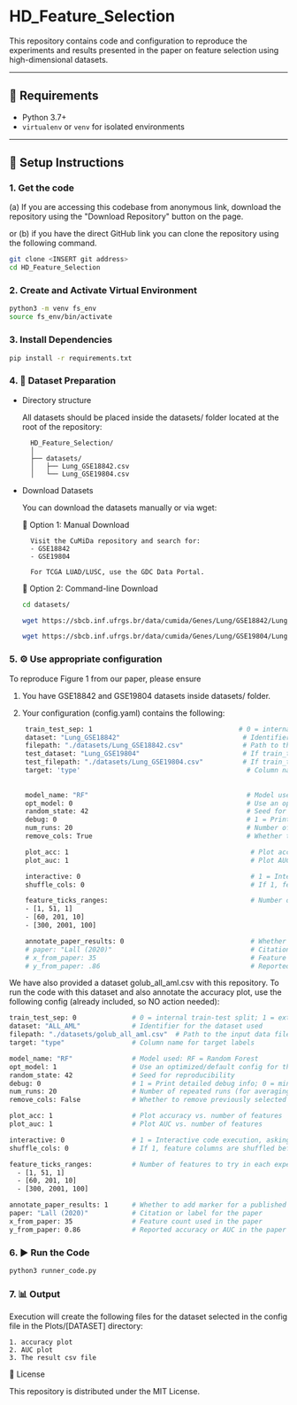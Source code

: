 # HD_Feature_Selection

This repository contains code and configuration to reproduce the experiments and results presented in the paper on feature selection using high-dimensional datasets.

---

## 🧰 Requirements

- Python 3.7+
- `virtualenv` or `venv` for isolated environments

---

## 🔧 Setup Instructions

### 1. Get the code

(a) If you are accessing this codebase from anonymous link, download the repository using the "Download Repository" button on the page. 

or (b) if you have the direct GitHub link you can clone the repository using the following command.

```bash
git clone <INSERT git address>
cd HD_Feature_Selection
```

### 2. Create and Activate Virtual Environment

```bash
python3 -m venv fs_env
source fs_env/bin/activate
```
### 3. Install Dependencies
```bash
pip install -r requirements.txt
```

### 4. 📂 Dataset Preparation

* Directory structure

    All datasets should be placed inside the datasets/ folder located at the root of the repository:

        HD_Feature_Selection/
        │
        ├── datasets/
        │   ├── Lung_GSE18842.csv
        │   └── Lung_GSE19804.csv

* Download Datasets

    You can download the datasets manually or via wget:

    🔹 Option 1: Manual Download

        Visit the CuMiDa repository and search for:
        - GSE18842
        - GSE19804

        For TCGA LUAD/LUSC, use the GDC Data Portal. 

    🔹 Option 2: Command-line Download

    ```bash
    cd datasets/

    wget https://sbcb.inf.ufrgs.br/data/cumida/Genes/Lung/GSE18842/Lung_GSE18842.csv

    wget https://sbcb.inf.ufrgs.br/data/cumida/Genes/Lung/GSE19804/Lung_GSE19804.csv
    ```

### 5. ⚙️ Use appropriate configuration

To reproduce Figure 1 from our paper, please ensure 

1. You have GSE18842 and GSE19804 datasets inside datasets/ folder.

2. Your configuration (config.yaml) contains the following:

```bash
    train_test_sep: 1                                     # 0 = internal train-test split; 1 = external test set
    dataset: "Lung_GSE18842"                               # Identifier for the dataset used      
    filepath: "./datasets/Lung_GSE18842.csv"               # Path to the input data file   
    test_dataset: "Lung_GSE19804"                          # If train_test_sep is 1, then provide identifier for the test dataset
    test_filepath: "./datasets/Lung_GSE19804.csv"          # If train_test_sep is 1, then provide path to the test data file   
    target: 'type'                                          # Column name for target labels
    
    
    model_name: "RF"                                        # Model used: RF = Random Forest
    opt_model: 0                                            # Use an optimized (1) /default (0) config for the model
    random_state: 42                                        # Seed for reproducibility
    debug: 0                                                # 1 = Print detailed debug info; 0 = minimal output
    num_runs: 20                                            # Number of repeated runs (for averaging)
    remove_cols: True                                       # Whether to remove previously selected features. If number of features are more than 20,000 - set it to true

    plot_acc: 1                                              # Plot accuracy vs. number of features
    plot_auc: 1                                              # Plot AUC vs. number of features

    interactive: 0                                           # 1 = Interactive code execution, asking for confirmationl 0: no confirmation required
    shuffle_cols: 0                                          # If 1, feature columns are shuffled before selection

    feature_ticks_ranges:                                    # Number of features to try in each experiment run
    - [1, 51, 1]
    - [60, 201, 10]
    - [300, 2001, 100]

    annotate_paper_results: 0                                # Whether to add marker for a published paper's result. If 1, then paper, x_from_paper and y_from_paper should be defined.
    # paper: "Lall (2020)"                                   # Citation or label for the paper
    # x_from_paper: 35                                       # Feature count used in the paper
    # y_from_paper: .86                                      # Reported accuracy in the paper
```

We have also provided a dataset golub_all_aml.csv with this repository. To run the code with this dataset and also annotate the accuracy plot, use the following config (already included, so NO action needed):

```bash
train_test_sep: 0              # 0 = internal train-test split; 1 = external test set
dataset: "ALL_AML"             # Identifier for the dataset used
filepath: "./datasets/golub_all_aml.csv"  # Path to the input data file
target: "type"                 # Column name for target labels

model_name: "RF"               # Model used: RF = Random Forest
opt_model: 1                   # Use an optimized/default config for the model
random_state: 42               # Seed for reproducibility
debug: 0                       # 1 = Print detailed debug info; 0 = minimal output
num_runs: 20                   # Number of repeated runs (for averaging)
remove_cols: False             # Whether to remove previously selected features

plot_acc: 1                    # Plot accuracy vs. number of features
plot_auc: 1                    # Plot AUC vs. number of features

interactive: 0                 # 1 = Interactive code execution, asking for confirmationl 0: no confirmation required
shuffle_cols: 0                # If 1, feature columns are shuffled before selection

feature_ticks_ranges:          # Number of features to try in each experiment run
  - [1, 51, 1]
  - [60, 201, 10]
  - [300, 2001, 100]

annotate_paper_results: 1      # Whether to add marker for a published paper's result. If 1, then paper, x_from_paper and y_from_paper should be defined.
paper: "Lall (2020)"           # Citation or label for the paper
x_from_paper: 35               # Feature count used in the paper
y_from_paper: 0.86             # Reported accuracy or AUC in the paper

```

### 6. ▶️ Run the Code

```bash
python3 runner_code.py
```

### 7. 📊 Output 

Execution will create the following files for the dataset selected in the config file in the Plots/[DATASET] directory:

    1. accuracy plot 
    2. AUC plot
    3. The result csv file 

📎 License

This repository is distributed under the MIT License.